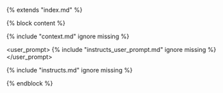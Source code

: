 {% extends "index.md" %}

{% block content %}

<context>
{% include "context.md" ignore missing %}
</context>


<user_prompt>
{% include "instructs_user_prompt.md" ignore missing %}
</user_prompt>


<INST>
{% include "instructs.md" ignore missing %}
</INST>

{% endblock %}